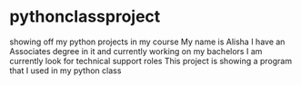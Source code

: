 # pythonclassproject
showing off my python projects in my course
My name is Alisha
I have an Associates degree in it and currently working on my bachelors
I am currently look for technical support roles
This project is showing a program that I used in my python class
